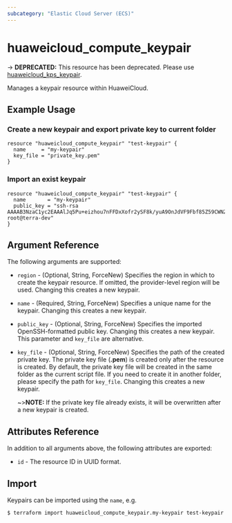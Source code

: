 ```yaml
---
subcategory: "Elastic Cloud Server (ECS)"
---
```


# huaweicloud_compute_keypair

-> **DEPRECATED:**  This resource  has been deprecated. Please use [huaweicloud_kps_keypair](https://www.terraform.io/docs/providers/huaweicloud/r/kps_keypair).

Manages a keypair resource within HuaweiCloud.

## Example Usage

### Create a new keypair and export private key to current folder

```hcl
resource "huaweicloud_compute_keypair" "test-keypair" {
  name     = "my-keypair"
  key_file = "private_key.pem"
}
```

### Import an exist keypair

```hcl
resource "huaweicloud_compute_keypair" "test-keypair" {
  name       = "my-keypair"
  public_key = "ssh-rsa AAAAB3NzaC1yc2EAAAlJq5Pu+eizhou7nFFDxXofr2ySF8k/yuA9OnJdVF9Fbf85Z59CWNZBvcAT... root@terra-dev"
}
```

## Argument Reference

The following arguments are supported:

* `region` - (Optional, String, ForceNew) Specifies the region in which to create the keypair resource. If omitted, the
  provider-level region will be used. Changing this creates a new keypair.

* `name` - (Required, String, ForceNew) Specifies a unique name for the keypair. Changing this creates a new keypair.

* `public_key` - (Optional, String, ForceNew) Specifies the imported OpenSSH-formatted public key. Changing this creates
  a new keypair.
  This parameter and `key_file` are alternative.

* `key_file` - (Optional, String, ForceNew) Specifies the path of the created private key.
  The private key file (**.pem**) is created only after the resource is created.
  By default, the private key file will be created in the same folder as the current script file.
  If you need to create it in another folder, please specify the path for `key_file`.
  Changing this creates a new keypair.

  ~>**NOTE:** If the private key file already exists, it will be overwritten after a new keypair is created.

## Attributes Reference

In addition to all arguments above, the following attributes are exported:

* `id` - The resource ID in UUID format.

## Import

Keypairs can be imported using the `name`, e.g.

```
$ terraform import huaweicloud_compute_keypair.my-keypair test-keypair
```
